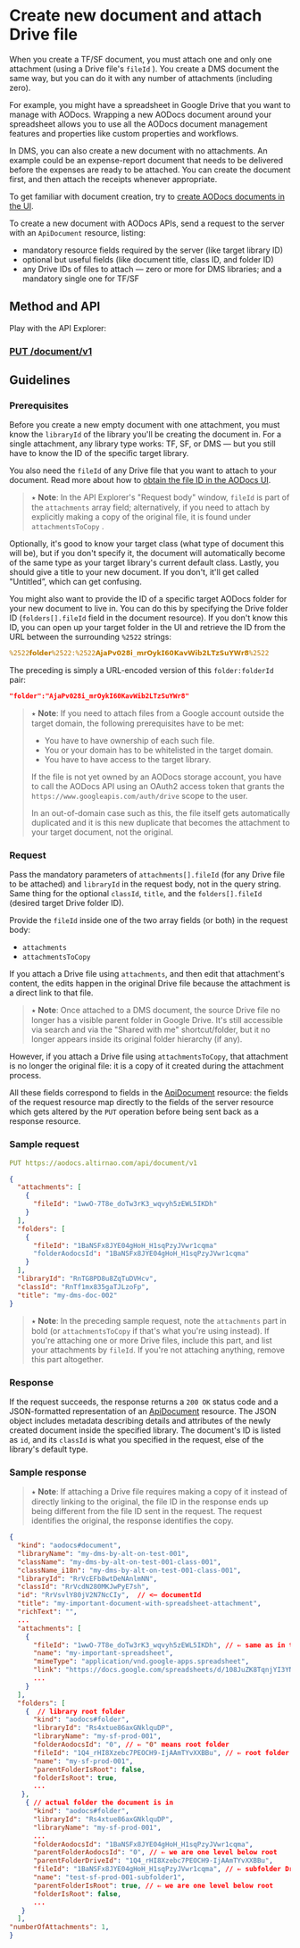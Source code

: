# Create new document and attach Drive file

When you create a TF/SF document, you must attach one and only one attachment (using a Drive file's `fileId` ). You create a DMS document the same way, but you can do it with any number of attachments (including zero).

For example, you might have a spreadsheet in Google Drive that you want to manage with AODocs. Wrapping a new AODocs document around your spreadsheet allows you to use all the AODocs document management features and properties like custom properties and workflows.

In DMS, you can also create a new document with no attachments. An example could be an expense-report document that needs to be delivered before the expenses are ready to be attached. You can create the document first, and then attach the receipts whenever appropriate.

To get familiar with document creation, try to [create AODocs documents in the UI](https://support.aodocs.com/hc/en-us/articles/115005892403-Create-AODocs-documents).

To create a new document with AODocs APIs, send a request to the server with an `ApiDocument` resource, listing:

*   mandatory resource fields required by the server (like target library ID)
*   optional but useful fields (like document title, class ID, and folder ID)
*   any Drive IDs of files to attach — zero or more for DMS libraries; and a mandatory single one for TF/SF

## **Method and API**

Play with the API Explorer:

### [PUT /document/v1](/docs/aodocs.altirnao.com/1/routes/document/v1/put)

## Guidelines

### Prerequisites

Before you create a new empty document with one attachment, you must know the `libraryId` of the library you'll be creating the document in. For a single attachment, any library type works: TF, SF, or DMS — but you still have to know the ID of the specific target library.

You also need the `fileId` of any Drive file that you want to attach to your document. Read more about how to [obtain the file ID in the AODocs UI](/docs/aodocs.altirnao.com/1/c/Guides/Manage%20AODocs%20documents/Create,%20modify,%20delete%20documents/Create%20new%20documents%20with%20attachments/Create%20test%20Drive%20files%20and%20folders).

> ⭑   **Note**: In the API Explorer's "Request body" window, `fileId` is part of the `attachments` array field; alternatively, if you need to attach by explicitly making a copy of the original file, it is found under `attachmentsToCopy` .

Optionally, it's good to know your target class (what type of document this will be), but if you don't specify it, the document will automatically become of the same type as your target library's current default class. Lastly, you should give a title to your new document. If you don't, it'll get called "Untitled”, which can get confusing.

You might also want to provide the ID of a specific target AODocs folder for your new document to live in. You can do this by specifying the Drive folder ID (`folders[].fileId` field in the document resource). If you don't know this ID, you can open up your target folder in the UI and retrieve the ID from the URL between the surrounding `%2522` strings:

```yaml
%2522𝗳𝗼𝗹𝗱𝗲𝗿%2522:%2522𝗔𝗷𝗮𝗣𝘃𝟬𝟮𝟴𝗶_𝗺𝗿𝗢𝘆𝗸𝗜𝟲𝟬𝗞𝗮𝘃𝗪𝗶𝗯𝟮𝗟𝗧𝘇𝗦𝘂𝗬𝗪𝗿𝟴%2522
```

The preceding is simply a URL-encoded version of this `folder:folderId` pair:

```json
"folder":"AjaPv028i_mrOykI60KavWib2LTzSuYWr8"
```

> ⭑ **Note**: If you need to attach files from a Google account outside the target domain, the following prerequisites have to be met:
>
> *   You have to have ownership of each such file.
> *   You or your domain has to be whitelisted in the target domain.
> *   You have to have access to the target library.
>
> If the file is not yet owned by an AODocs storage account, you have to call the AODocs API using an OAuth2 access token that grants the `https://www.googleapis.com/auth/drive` scope to the user.
>
> In an out-of-domain case such as this, the file itself gets automatically duplicated and it is this new duplicate that becomes the attachment to your target document, not the original.

### Request

Pass the mandatory parameters of `attachments[].fileId` (for any Drive file to be attached) and `libraryId` in the request body, not in the query string. Same thing for the optional `classId`, `title`, and the `folders[].fileId` (desired target Drive folder ID).

Provide the `fileId` inside one of the two array fields (or both) in the request body:

*   `attachments`
*   `attachmentsToCopy`

If you attach a Drive file using `attachments`, and then edit that attachment's content, the edits happen in the original Drive file because the attachment is a direct link to that file.

> ⭑   **Note**: Once attached to a DMS document, the source Drive file no longer has a visible parent folder in Google Drive. It's still accessible via search and via the "Shared with me" shortcut/folder, but it no longer appears inside its original folder hierarchy (if any).

However, if you attach a Drive file using `attachmentsToCopy`, that attachment is no longer the original file: it is a copy of it created during the attachment process.

All these fields correspond to fields in the [ApiDocument](/docs/aodocs.altirnao.com/1/types/ApiDocument) resource: the fields of the request resource map directly to the fields of the server resource which gets altered by the `PUT` operation before being sent back as a response resource.

### Sample request

```yaml
PUT https://aodocs.altirnao.com/api/document/v1
```

```json
{
  "attachments": [
    {
      "fileId": "1wwO-7T8e_doTw3rK3_wqvyh5zEWL5IKDh"
    }
  ],
  "folders": [
    {
      "fileId": "1BaNSFx8JYE04gHoH_H1sqPzyJVwr1cqma"
      "folderAodocsId": "1BaNSFx8JYE04gHoH_H1sqPzyJVwr1cqma"
    }
  ],
  "libraryId": "RnTG8PD8u8ZqTuDVHcv",
  "classId": "RnTf1mx835gaTJLzoFp",
  "title": "my-dms-doc-002"
}
```

> ⭑   **Note**: In the preceding sample request, note the `attachments` part in bold (or `attachmentsToCopy` if that's what you're using instead). If you're attaching one or more Drive files, include this part, and list your attachments by `fileId`. If you're not attaching anything, remove this part altogether.

### Response

If the request succeeds, the response returns a `200 OK` status code and a JSON-formatted representation of an [ApiDocument](/docs/aodocs.altirnao.com/1/types/ApiDocument) resource. The JSON object includes metadata describing details and attributes of the newly created document inside the specified library. The document's ID is listed as `id`, and its `classId` is what you specified in the request, else of the library's default type.

### Sample response

> ⭑   **Note**: If attaching a Drive file requires making a copy of it instead of directly linking to the original, the file ID in the response ends up being different from the file ID sent in the request. The request identifies the original, the response identifies the copy.

```json
{
  "kind": "aodocs#document",
  "libraryName": "my-dms-by-alt-on-test-001",
  "className": "my-dms-by-alt-on-test-001-class-001",
  "className_i18n": "my-dms-by-alt-on-test-001-class-001",
  "libraryId": "RrVcEFb8wtDeNAnlmNN",
  "classId": "RrVcdN280MKJwPyE7sh",
  "id": "RrVsvlY80jV2N7NcCIy",  // <— documentId
  "title": "my-important-document-with-spreadsheet-attachment",
  "richText": "",
  ...
  "attachments": [
    {
      "fileId": "1wwO-7T8e_doTw3rK3_wqvyh5zEWL5IKDh", // ⇐ same as in the request, unlike with the ```attachmentsToCopy``` parameter
      "name": "my-important-spreadsheet",
      "mimeType": "application/vnd.google-apps.spreadsheet",
      "link": "https://docs.google.com/spreadsheets/d/108JuZK8TqnjYI3YND_GmiIc-tfoZVJ7IJzQrD8lfjNJc/edit?usp=drivesdk",
      ...
    }
  ],
  "folders": [
    {  // library root folder
      "kind": "aodocs#folder",
      "libraryId": "Rs4xtue86axGNklquDP",
      "libraryName": "my-sf-prod-001",
      "folderAodocsId": "0", // ⇐ "0" means root folder
      "fileId": "1Q4_rHI8Xzebc7PEOCH9-IjAAmTYvXXBBu", // ⇐ root folder Drive ID
      "name": "my-sf-prod-001",
      "parentFolderIsRoot": false,
      "folderIsRoot": true,
      ...
   },
    { // actual folder the document is in
      "kind": "aodocs#folder",
      "libraryId": "Rs4xtue86axGNklquDP",
      "libraryName": "my-sf-prod-001",
      ...
      "folderAodocsId": "1BaNSFx8JYE04gHoH_H1sqPzyJVwr1cqma",
      "parentFolderAodocsId": "0", // ⇐ we are one level below root
      "parentFolderDriveId": "1Q4_rHI8Xzebc7PEOCH9-IjAAmTYvXXBBu",
      "fileId": "1BaNSFx8JYE04gHoH_H1sqPzyJVwr1cqma", // ⇐ subfolder Drive ID
      "name": "test-sf-prod-001-subfolder1",
      "parentFolderIsRoot": true, // ⇐ we are one level below root
      "folderIsRoot": false,
      ...
   }
  ],
"numberOfAttachments": 1,
}
```
